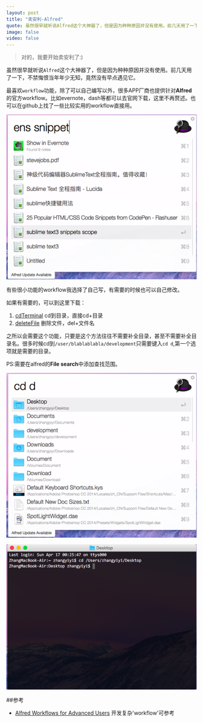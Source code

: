 ```yaml
---
layout: post
title: "卖安利-Alfred"
quote: 虽然很早就听说Alfred这个大神器了，但是因为种种原因并没有使用。前几天用了一下，不禁悔恨当年年少无知，竟然没有早点遇见它。
image: false
video: false
---
```


>对的，我要开始卖安利了:)

虽然很早就听说`Alfred`这个大神器了，但是因为种种原因并没有使用。前几天用了一下，不禁悔恨当年年少无知，竟然没有早点遇见它。

最喜欢`workflow`功能，除了可以自己编写以外，很多APP厂商也提供针对**Alfred**的官方workflow。比如evernote，dash等都可以去官网下载，这里不再赘述。也可以在github上找了一些比较实用的workflow直接用。

![evernotesearch](/media/2016-5-12/evernote.png)

有些很小功能的workflow我选择了自己写，有需要的时候也可以自己修改。

如果有需要的，可以到这里下载：

1. [cdTerminal](https://github.com/uglyyouth/Alfred-workflow) cd到目录，直接cd+目录
2. [deleteFile](https://github.com/uglyyouth/Alfred-workflow) 删除文件，del+文件名

之所以会需要这个功能，只要是这个方法往往不需要补全目录，甚至不需要补全目录名。很多时候cd到`/user/blablablabla/development`只需要键入`cd d`,第一个选项就是需要的目录。

PS:需要在alfred的**File search**中添加查找范围。

![cd1](/media/2016-5-12/cd1.png)

![cd2](/media/2016-5-12/cd2.png)


##参考
- [Alfred Workflows for Advanced Users](http://computers.tutsplus.com/tutorials/alfred-workflows-for-advanced-users--mac-60963) 开发复杂'workflow'可参考





